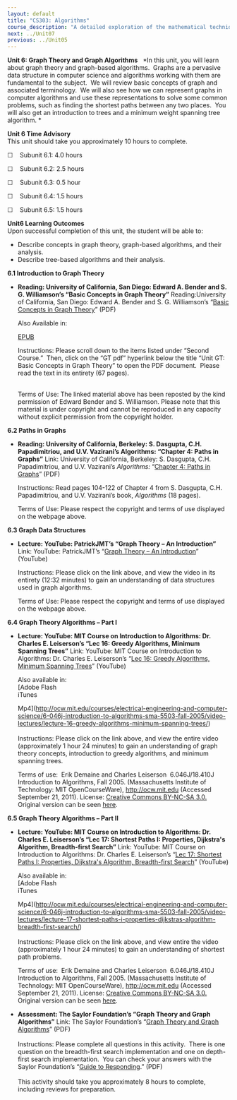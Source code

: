 ```yaml
---
layout: default
title: "CS303: Algorithms"
course_description: "A detailed exploration of the mathematical techniques used for the design and analysis of computer algorithms. Topics include the study of computer algorithms for numeric and non-numeric problems, analysis of time and space requirements of algorithms, correctness of algorithms, and NP-completeness."
next: ../Unit07
previous: ../Unit05
---
```

**Unit 6: Graph Theory and Graph Algorithms** <span id="6"></span> 
*In this unit, you will learn about graph theory and graph-based
algorithms.  Graphs are a pervasive data structure in computer science
and algorithms working with them are fundamental to the subject.  We
will review basic concepts of graph and associated terminology.  We will
also see how we can represent graphs in computer algorithms and use
these representations to solve some common problems, such as finding the
shortest paths between any two places.  You will also get an
introduction to trees and a minimum weight spanning tree algorithm. *

**Unit 6 Time Advisory**  
This unit should take you approximately 10 hours to complete.  
  
 ☐    Subunit 6.1: 4.0 hours  
  
 ☐    Subunit 6.2: 2.5 hours  
  
 ☐    Subunit 6.3: 0.5 hour  
  
 ☐    Subunit 6.4: 1.5 hours  
  
 ☐    Subunit 6.5: 1.5 hours

**Unit6 Learning Outcomes**  
Upon successful completion of this unit, the student will be able to:  
  
-   Describe concepts in graph theory, graph-based algorithms, and their
    analysis.
-   Describe tree-based algorithms and their analysis. 

**6.1 Introduction to Graph Theory** <span id="6.1"></span> 
-   **Reading: University of California, San Diego: Edward A. Bender and
    S. G. Williamson’s “Basic Concepts in Graph Theory”**
    Reading:University of California, San Diego: Edward A. Bender and S.
    G. Williamson’s “[Basic Concepts in Graph
    Theory](http://www.saylor.org/site/wp-content/uploads/2011/09/CS202-Graph-Theory-GT-Edward-Bender.pdf)”
    (PDF)  
      
     Also Available in:  

    [EPUB](http://www.saylor.org/site/wp-content/uploads/2011/09/CS202-Graph-Theory-GT-Edward-Bender.epub)  
      
     Instructions: Please scroll down to the items listed under “Second
    Course.”  Then, click on the “GT pdf” hyperlink below the title
    “Unit GT: Basic Concepts in Graph Theory” to open the PDF document. 
    Please read the text in its entirety (67 pages).  
      
        
     Terms of Use: The linked material above has been reposted by the
    kind permission of Edward Bender and S. Williamson. Please note that
    this material is under copyright and cannot be reproduced in any
    capacity without explicit permission from the copyright holder. 

**6.2 Paths in Graphs** <span id="6.2"></span> 
-   **Reading: University of California, Berkeley: S. Dasgupta, C.H.
    Papadimitriou, and U.V. Vazirani’s Algorithms: “Chapter 4: Paths in
    Graphs”**
    Link: University of California, Berkeley: S. Dasgupta, C.H.
    Papadimitriou, and U.V. Vazirani’s *Algorithms:* “[Chapter 4: Paths
    in
    Graphs](http://novellaqalive2.mhhe.com/sites/dl/premium/0073523402/instructor/364486/Chapter4.pdf)”
    (PDF)  
      
     Instructions: Read pages 104-122 of Chapter 4 from S. Dasgupta,
    C.H. Papadimitriou, and U.V. Vazirani’s book, *Algorithms* (18
    pages).  
      
     Terms of Use: Please respect the copyright and terms of use
    displayed on the webpage above.

**6.3 Graph Data Structures** <span id="6.3"></span> 
-   **Lecture: YouTube: PatrickJMT’s “Graph Theory – An Introduction”**
    Link: YouTube: PatrickJMT’s “[Graph Theory – An
    Introduction](http://www.youtube.com/watch?v=HmQR8Xy9DeM)”
    (YouTube)  
      
     Instructions: Please click on the link above, and view the video in
    its entirety (12:32 minutes) to gain an understanding of data
    structures used in graph algorithms.   
      
     Terms of Use: Please respect the copyright and terms of use
    displayed on the webpage above. 

**6.4 Graph Theory Algorithms – Part I** <span id="6.4"></span> 
-   **Lecture: YouTube: MIT Course on Introduction to Algorithms: Dr.
    Charles E. Leiserson’s “Lec 16: Greedy Algorithms, Minimum Spanning
    Trees”**
    Link: YouTube: MIT Course on Introduction to Algorithms: Dr. Charles
    E. Leiserson’s “[Lec 16: Greedy Algorithms, Minimum Spanning
    Trees](http://www.youtube.com/watch?v=IpJ6rA6D3Dw)” (YouTube)  
      
     Also available in:  
     [Adobe Flash  
     iTunes  

    Mp4](http://ocw.mit.edu/courses/electrical-engineering-and-computer-science/6-046j-introduction-to-algorithms-sma-5503-fall-2005/video-lectures/lecture-16-greedy-algorithms-minimum-spanning-trees/)  
        
     Instructions: Please click on the link above, and view the entire
    video (approximately 1 hour 24 minutes) to gain an understanding of
    graph theory concepts, introduction to greedy algorithms, and
    minimum spanning trees.  
      
     Terms of use:  Erik Demaine and Charles Leiserson  6.046J/18.410J
    Introduction to Algorithms, Fall 2005. (Massachusetts Institute of
    Technology: MIT OpenCourseWare), http://ocw.mit.edu (Accessed
    September 21, 2011). License: [Creative Commons BY-NC-SA
    3.0.](http://creativecommons.org/licenses/by-nc-sa/3.0/us/) Original
    version can be
    seen [here](http://www.youtube.com/watch?v=FPEMBWg_WlY&feature=relmfu). 

**6.5 Graph Theory Algorithms – Part II** <span id="6.5"></span> 
-   **Lecture: YouTube: MIT Course on Introduction to Algorithms: Dr.
    Charles E. Leiserson’s “Lec 17: Shortest Paths I: Properties,
    Dijkstra's Algorithm, Breadth-first Search”**
    Link: YouTube: MIT Course on Introduction to Algorithms: Dr. Charles
    E. Leiserson’s “[Lec 17: Shortest Paths I: Properties, Dijkstra's
    Algorithm, Breadth-first
    Search](http://www.youtube.com/watch?v=xhG2DyCX3uA&feature=related)”
    (YouTube)  
      
     Also available in:  
     [Adobe Flash  
     iTunes  

    Mp4](http://ocw.mit.edu/courses/electrical-engineering-and-computer-science/6-046j-introduction-to-algorithms-sma-5503-fall-2005/video-lectures/lecture-17-shortest-paths-i-properties-dijkstras-algorithm-breadth-first-search/)  
        
     Instructions: Please click on the link above, and view entire the
    video (approximately 1 hour 24 minutes) to gain an understanding of
    shortest path problems.    
      
     Terms of use:  Erik Demaine and Charles Leiserson  6.046J/18.410J
    Introduction to Algorithms, Fall 2005. (Massachusetts Institute of
    Technology: MIT OpenCourseWare), http://ocw.mit.edu (Accessed
    September 21, 2011). License: [Creative Commons BY-NC-SA
    3.0.](http://creativecommons.org/licenses/by-nc-sa/3.0/us/) Original
    version can be
    seen [here](http://www.youtube.com/watch?v=V1m8xkuVu0I). 

-   **Assessment: The Saylor Foundation’s “Graph Theory and Graph
    Algorithms”**
    Link: The Saylor Foundation’s “[Graph Theory and Graph
    Algorithms](http://www.saylor.org/site/wp-content/uploads/2012/06/CS303-Unit6Graph-Theory-and-Graph-Algorithms-FINAL.pdf)”
    (PDF)  
        
     Instructions: Please complete all questions in this activity.
     There is one question on the breadth-first search implementation
    and one on depth-first search implementation.  You can check your
    answers with the Saylor Foundation’s “[Guide to
    Responding](http://www.saylor.org/site/wp-content/uploads/2012/06/CS303-Unit6Graph-Theory-and-Graph-AlgorithmsAnswerKey-FINAL.pdf).”
    (PDF)  
        
     This activity should take you approximately 8 hours to complete,
    including reviews for preparation.


